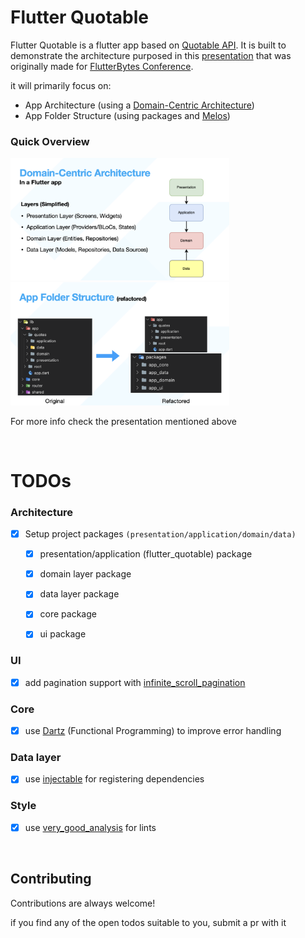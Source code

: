 # Flutter Quotable

Flutter Quotable is a flutter app based on [Quotable API](https://github.com/lukePeavey/quotable). It is built to demonstrate the architecture purposed in this [presentation](https://drive.google.com/file/d/1odHgt_8XNGfnPeHkcrGeMNfkk1iuPV44/view) that was originally made for [FlutterBytes Conference](https://twitter.com/flutterbyteconf).

it will primarily focus on:

- App Architecture (using a [Domain-Centric Architecture](https://jlasoc.medium.com/what-is-domain-centric-architecture-e030e609c401#:~:text=The%20term%20was%20coined%20by,in%20technical%20and%20business%20contexts.))
- App Folder Structure (using packages and [Melos](https://melos.invertase.dev/))

### Quick Overview
<img src="presentation/architecture.png" width="350" title="architecture">
<img src="presentation/folder_structure.png" width="350" title="architecture">

For more info check the presentation mentioned above

<br>

# TODOs

### Architecture
- [x] Setup project packages `(presentation/application/domain/data)`
  - [x] presentation/application (flutter_quotable) package
  - [x] domain layer package
  - [x] data layer package
  - [x] core package
  - [x] ui package


### UI
- [x] add pagination support with [infinite_scroll_pagination](https://pub.dev/packages/infinite_scroll_pagination)
### Core
- [x] use [Dartz](https://pub.dev/packages/dartz) (Functional Programming) to improve error handling


### Data layer
- [x] use [injectable](https://pub.dev/packages/injectable) for registering dependencies

### Style

- [x] use [very_good_analysis](https://pub.dev/packages/very_good_analysis) for lints


<br>

## Contributing

Contributions are always welcome!

if you find any of the open todos suitable to you, submit a pr with it 
